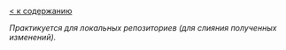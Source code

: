 [< к содержанию](./readme.md) 


*Практикуется для локальных репозиториев (для слияния полученных изменений).*